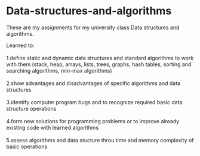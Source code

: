 # Data-structures-and-algorithms

These are my assignments for my university class Data structures and algorithms. 

Learned to:<br>  
   1.define static and dynamic data structures and standard algorithms to work with them (stack, heap, arrays, lists, trees, graphs, hash      tables, sorting and searching algorithms, min-max algorithms)<br>  
   2.show advantages and disadvantages of specific algorithms and data structures<br>  
   3.identify computer program bugs and to recognize required basic data structure operations<br>  
   4.form new solutions for programming problems or to improve already existing code with learned algorithms <br>  
   5.assess algorithms and data stucture throu time and memory complexity of basic operations
